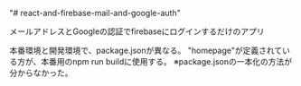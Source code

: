 "# react-and-firebase-mail-and-google-auth"

メールアドレスとGoogleの認証でfirebaseにログインするだけのアプリ

本番環境と開発環境で、package.jsonが異なる。
"homepage"が定義されている方が、本番用のnpm run buildに使用する。
※package.jsonの一本化の方法が分からなかった。
